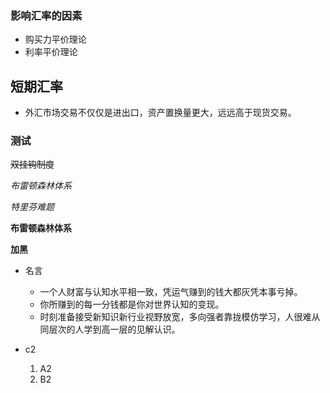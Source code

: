 ### 影响汇率的因素
- 购买力平价理论
- 利率平价理论
## 短期汇率
- 外汇市场交易不仅仅是进出口，资产置换量更大，远远高于现货交易。
### 测试
~~双挂钩制度~~
  
_布雷顿森林体系_
                                                                                                                                           
*特里芬难题*
                                                                                                                                           
                                                                                                                                           
__布雷顿森林体系__
                                                                                                                                           
**加黑**
- 名言
   - 一个人财富与认知水平相一致，凭运气赚到的钱大都灰凭本事亏掉。
   - 你所赚到的每一分钱都是你对世界认知的变现。
   - 时刻准备接受新知识新行业视野放宽，多向强者靠拢模仿学习，人很难从同层次的人学到高一层的见解认识。
     
- c2
   1. A2
   2. B2
 



